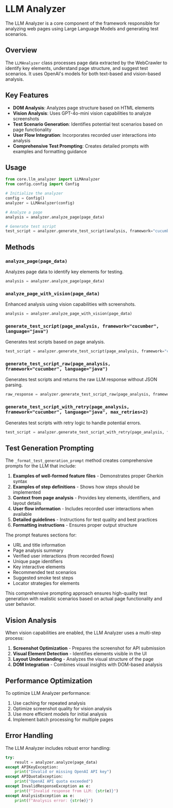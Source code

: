 # LLM Analyzer

The LLM Analyzer is a core component of the framework responsible for analyzing web pages using Large Language Models and generating test scenarios.

## Overview

The `LLMAnalyzer` class processes page data extracted by the WebCrawler to identify key elements, understand page structure, and suggest test scenarios. It uses OpenAI's models for both text-based and vision-based analysis.

## Key Features

- **DOM Analysis**: Analyzes page structure based on HTML elements
- **Vision Analysis**: Uses GPT-4o-mini vision capabilities to analyze screenshots
- **Test Scenario Generation**: Identifies potential test scenarios based on page functionality
- **User Flow Integration**: Incorporates recorded user interactions into analysis
- **Comprehensive Test Prompting**: Creates detailed prompts with examples and formatting guidance

## Usage

```python
from core.llm_analyzer import LLMAnalyzer
from config.config import Config

# Initialize the analyzer
config = Config()
analyzer = LLMAnalyzer(config)

# Analyze a page
analysis = analyzer.analyze_page(page_data)

# Generate test script
test_script = analyzer.generate_test_script(analysis, framework="cucumber", language="java")
```

## Methods

### `analyze_page(page_data)`

Analyzes page data to identify key elements for testing.

```python
analysis = analyzer.analyze_page(page_data)
```

### `analyze_page_with_vision(page_data)`

Enhanced analysis using vision capabilities with screenshots.

```python
analysis = analyzer.analyze_page_with_vision(page_data)
```

### `generate_test_script(page_analysis, framework="cucumber", language="java")`

Generates test scripts based on page analysis.

```python
test_script = analyzer.generate_test_script(page_analysis, framework="cucumber", language="java")
```

### `generate_test_script_raw(page_analysis, framework="cucumber", language="java")`

Generates test scripts and returns the raw LLM response without JSON parsing.

```python
raw_response = analyzer.generate_test_script_raw(page_analysis, framework="cucumber", language="java")
```

### `generate_test_script_with_retry(page_analysis, framework="cucumber", language="java", max_retries=2)`

Generates test scripts with retry logic to handle potential errors.

```python
test_script = analyzer.generate_test_script_with_retry(page_analysis, framework="cucumber", language="java")
```

## Test Generation Prompting

The `_format_test_generation_prompt` method creates comprehensive prompts for the LLM that include:

1. **Examples of well-formed feature files** - Demonstrates proper Gherkin syntax
2. **Examples of step definitions** - Shows how steps should be implemented
3. **Context from page analysis** - Provides key elements, identifiers, and layout details
4. **User flow information** - Includes recorded user interactions when available
5. **Detailed guidelines** - Instructions for test quality and best practices
6. **Formatting instructions** - Ensures proper output structure

The prompt features sections for:

- URL and title information
- Page analysis summary
- Verified user interactions (from recorded flows)
- Unique page identifiers
- Key interactive elements
- Recommended test scenarios
- Suggested smoke test steps
- Locator strategies for elements

This comprehensive prompting approach ensures high-quality test generation with realistic scenarios based on actual page functionality and user behavior.

## Vision Analysis

When vision capabilities are enabled, the LLM Analyzer uses a multi-step process:

1. **Screenshot Optimization** - Prepares the screenshot for API submission
2. **Visual Element Detection** - Identifies elements visible in the UI
3. **Layout Understanding** - Analyzes the visual structure of the page
4. **DOM Integration** - Combines visual insights with DOM-based analysis

## Performance Optimization

To optimize LLM Analyzer performance:

1. Use caching for repeated analysis
2. Optimize screenshot quality for vision analysis
3. Use more efficient models for initial analysis
4. Implement batch processing for multiple pages

## Error Handling

The LLM Analyzer includes robust error handling:

```python
try:
    result = analyzer.analyze(page_data)
except APIKeyException:
    print("Invalid or missing OpenAI API key")
except APIQuotaException:
    print("OpenAI API quota exceeded")
except InvalidResponseException as e:
    print(f"Invalid response from LLM: {str(e)}")
except AnalysisException as e:
    print(f"Analysis error: {str(e)}")
```
